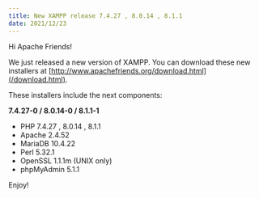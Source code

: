 ```yaml
---
title: New XAMPP release 7.4.27 , 8.0.14 , 8.1.1
date: 2021/12/23
---
```


Hi Apache Friends!

We just released a new version of XAMPP. You can download these new installers at [http://www.apachefriends.org/download.html](/download.html).

These installers include the next components:

**7.4.27-0 / 8.0.14-0 / 8.1.1-1**

- PHP 7.4.27 , 8.0.14 , 8.1.1
- Apache 2.4.52
- MariaDB 10.4.22
- Perl 5.32.1
- OpenSSL 1.1.1m (UNIX only)
- phpMyAdmin 5.1.1

Enjoy!
